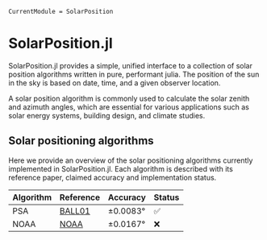 ```@meta
CurrentModule = SolarPosition
```

# SolarPosition.jl

SolarPosition.jl provides a simple, unified interface to a collection of solar position
algorithms written in pure, performant julia. The position of the sun in the sky is
based on date, time, and a given observer location.

A solar position algorithm is commonly used to calculate the solar zenith and
azimuth angles, which are essential for various applications such as solar energy systems,
building design, and climate studies.

## Solar positioning algorithms

Here we provide an overview of the solar positioning algorithms currently implemented
in SolarPosition.jl. Each algorithm is described with its reference paper, claimed
accuracy and implementation status.

| Algorithm | Reference       | Accuracy | Status |
| --------- | --------------- | -------- | ------ |
| PSA       | [BALL01](@cite) | ±0.0083° | ✅     |
| NOAA      | [NOAA](@cite)   | ±0.0167° | ❌     |
